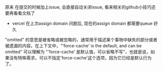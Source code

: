 原来 在提交的时候加上issue, 会直接自动关闭issue, 看来相关的github小技巧还要再看看文档了

* vercel 在上次assign domain 问题后, 现在的assign domain 都需要queue 好久

"omitted" 的意思是被省略或被忽略的，通常用于描述某个事物中缺失的部分或者被遗漏的内容。在上下文中，“'force-cache' is the default, and can be omitted” 可以理解为 "'force-cache' 是默认值，可以省略不写"，也就是说，如果没有特殊需求，可以不指定'force-cache'这个选项，因为它已经是默认行为了。